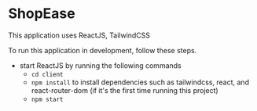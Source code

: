 # ShopEase

This application uses ReactJS, TailwindCSS

To run this application in development, follow these steps.

- start ReactJS by running the following commands
    - `cd client`
    - `npm install` to install dependencies such as tailwindcss, react, and react-router-dom (if it's the first time running this project)
    - `npm start`